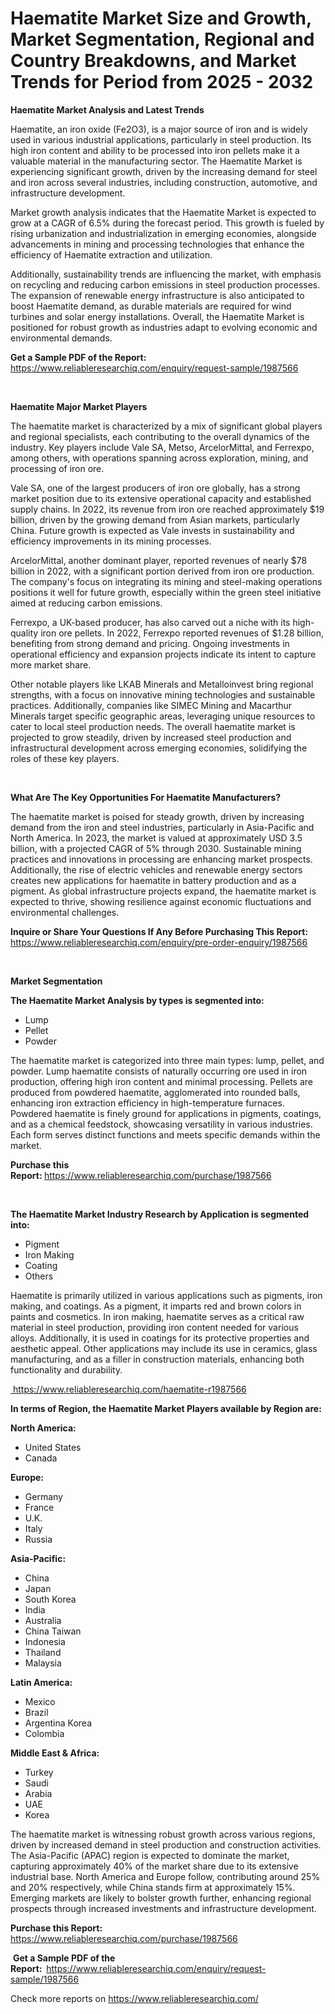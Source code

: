 <p><h1>Haematite Market Size and Growth, Market Segmentation, Regional and Country Breakdowns, and Market Trends for Period from 2025 -  2032</h1></p><p><strong>Haematite Market Analysis and Latest Trends</strong></p>
<p><p>Haematite, an iron oxide (Fe2O3), is a major source of iron and is widely used in various industrial applications, particularly in steel production. Its high iron content and ability to be processed into iron pellets make it a valuable material in the manufacturing sector. The Haematite Market is experiencing significant growth, driven by the increasing demand for steel and iron across several industries, including construction, automotive, and infrastructure development.</p><p>Market growth analysis indicates that the Haematite Market is expected to grow at a CAGR of 6.5% during the forecast period. This growth is fueled by rising urbanization and industrialization in emerging economies, alongside advancements in mining and processing technologies that enhance the efficiency of Haematite extraction and utilization. </p><p>Additionally, sustainability trends are influencing the market, with emphasis on recycling and reducing carbon emissions in steel production processes. The expansion of renewable energy infrastructure is also anticipated to boost Haematite demand, as durable materials are required for wind turbines and solar energy installations. Overall, the Haematite Market is positioned for robust growth as industries adapt to evolving economic and environmental demands.</p></p>
<p><strong>Get a Sample PDF of the Report:&nbsp;</strong> <a href="https://www.reliableresearchiq.com/enquiry/request-sample/1987566?utm_campaign=2125&utm_medium=2&utm_source=Github&utm_content=ia&utm_term=30012025&utm_id=haematite">https://www.reliableresearchiq.com/enquiry/request-sample/1987566</a></p>
<p>&nbsp;</p>
<p><strong>Haematite Major Market Players</strong></p>
<p><p>The haematite market is characterized by a mix of significant global players and regional specialists, each contributing to the overall dynamics of the industry. Key players include Vale SA, Metso, ArcelorMittal, and Ferrexpo, among others, with operations spanning across exploration, mining, and processing of iron ore.</p><p>Vale SA, one of the largest producers of iron ore globally, has a strong market position due to its extensive operational capacity and established supply chains. In 2022, its revenue from iron ore reached approximately $19 billion, driven by the growing demand from Asian markets, particularly China. Future growth is expected as Vale invests in sustainability and efficiency improvements in its mining processes.</p><p>ArcelorMittal, another dominant player, reported revenues of nearly $78 billion in 2022, with a significant portion derived from iron ore production. The company's focus on integrating its mining and steel-making operations positions it well for future growth, especially within the green steel initiative aimed at reducing carbon emissions.</p><p>Ferrexpo, a UK-based producer, has also carved out a niche with its high-quality iron ore pellets. In 2022, Ferrexpo reported revenues of $1.28 billion, benefiting from strong demand and pricing. Ongoing investments in operational efficiency and expansion projects indicate its intent to capture more market share.</p><p>Other notable players like LKAB Minerals and Metalloinvest bring regional strengths, with a focus on innovative mining technologies and sustainable practices. Additionally, companies like SIMEC Mining and Macarthur Minerals target specific geographic areas, leveraging unique resources to cater to local steel production needs. The overall haematite market is projected to grow steadily, driven by increased steel production and infrastructural development across emerging economies, solidifying the roles of these key players.</p></p>
<p>&nbsp;</p>
<p><strong>What Are The Key Opportunities For Haematite Manufacturers?</strong></p>
<p><p>The haematite market is poised for steady growth, driven by increasing demand from the iron and steel industries, particularly in Asia-Pacific and North America. In 2023, the market is valued at approximately USD 3.5 billion, with a projected CAGR of 5% through 2030. Sustainable mining practices and innovations in processing are enhancing market prospects. Additionally, the rise of electric vehicles and renewable energy sectors creates new applications for haematite in battery production and as a pigment. As global infrastructure projects expand, the haematite market is expected to thrive, showing resilience against economic fluctuations and environmental challenges.</p></p>
<p><strong>Inquire or Share Your Questions If Any Before Purchasing This Report:</strong> <a href="https://www.reliableresearchiq.com/enquiry/pre-order-enquiry/1987566?utm_campaign=2125&utm_medium=2&utm_source=Github&utm_content=ia&utm_term=30012025&utm_id=haematite">https://www.reliableresearchiq.com/enquiry/pre-order-enquiry/1987566</a></p>
<p>&nbsp;</p>
<p><strong>Market Segmentation</strong></p>
<p><strong>The Haematite Market Analysis by types is segmented into:</strong></p>
<p><ul><li>Lump</li><li>Pellet</li><li>Powder</li></ul></p>
<p><p>The haematite market is categorized into three main types: lump, pellet, and powder. Lump haematite consists of naturally occurring ore used in iron production, offering high iron content and minimal processing. Pellets are produced from powdered haematite, agglomerated into rounded balls, enhancing iron extraction efficiency in high-temperature furnaces. Powdered haematite is finely ground for applications in pigments, coatings, and as a chemical feedstock, showcasing versatility in various industries. Each form serves distinct functions and meets specific demands within the market.</p></p>
<p><strong>Purchase this Report:&nbsp;</strong><a href="https://www.reliableresearchiq.com/purchase/1987566?utm_campaign=2125&utm_medium=2&utm_source=Github&utm_content=ia&utm_term=30012025&utm_id=haematite">https://www.reliableresearchiq.com/purchase/1987566</a></p>
<p>&nbsp;</p>
<p><strong>The Haematite Market Industry Research by Application is segmented into:</strong></p>
<p><ul><li>Pigment</li><li>Iron Making</li><li>Coating</li><li>Others</li></ul></p>
<p><p>Haematite is primarily utilized in various applications such as pigments, iron making, and coatings. As a pigment, it imparts red and brown colors in paints and cosmetics. In iron making, haematite serves as a critical raw material in steel production, providing iron content needed for various alloys. Additionally, it is used in coatings for its protective properties and aesthetic appeal. Other applications may include its use in ceramics, glass manufacturing, and as a filler in construction materials, enhancing both functionality and durability.</p></p>
<p><a href="https://www.reliableresearchiq.com/haematite-r1987566?utm_campaign=2125&utm_medium=2&utm_source=Github&utm_content=ia&utm_term=30012025&utm_id=haematite">&nbsp;https://www.reliableresearchiq.com/haematite-r1987566</a></p>
<p><strong>In terms of Region, the Haematite Market Players available by Region are:</strong></p>
<p>
    <p> <strong> North America: </strong>
        <ul>
            <li>United States</li>
            <li>Canada</li>
        </ul>
        </p> 
    <p> <strong> Europe: </strong>
        <ul>
            <li>Germany</li>
            <li>France</li>
            <li>U.K.</li>
            <li>Italy</li>
            <li>Russia</li>
        </ul>
        </p> 
    <p> <strong> Asia-Pacific: </strong>
        <ul>
            <li>China</li>
            <li>Japan</li>
            <li>South Korea</li>
            <li>India</li>
            <li>Australia</li>
            <li>China Taiwan</li>
            <li>Indonesia</li>
            <li>Thailand</li>
            <li>Malaysia</li>
        </ul>
        </p> 
    <p> <strong> Latin America: </strong>
        <ul>
            <li>Mexico</li>
            <li>Brazil</li>
            <li>Argentina Korea</li>
            <li>Colombia</li>
        </ul>
        </p> 
    <p> <strong> Middle East & Africa: </strong>
        <ul>
            <li>Turkey</li>
            <li>Saudi</li>
            <li>Arabia</li>
            <li>UAE</li>
            <li>Korea</li>
        </ul>
    </p>
    </p>
<p><p>The haematite market is witnessing robust growth across various regions, driven by increased demand in steel production and construction activities. The Asia-Pacific (APAC) region is expected to dominate the market, capturing approximately 40% of the market share due to its extensive industrial base. North America and Europe follow, contributing around 25% and 20% respectively, while China stands firm at approximately 15%. Emerging markets are likely to bolster growth further, enhancing regional prospects through increased investments and infrastructure development.</p></p>
<p><strong>Purchase this Report: </strong><a href="https://www.reliableresearchiq.com/purchase/1987566?utm_campaign=2125&utm_medium=2&utm_source=Github&utm_content=ia&utm_term=30012025&utm_id=haematite">https://www.reliableresearchiq.com/purchase/1987566</a></p>
<p>&nbsp;<strong>Get a Sample PDF of the Report:&nbsp;&nbsp;</strong><a href="https://www.reliableresearchiq.com/enquiry/request-sample/1987566?utm_campaign=2125&utm_medium=2&utm_source=Github&utm_content=ia&utm_term=30012025&utm_id=haematite">https://www.reliableresearchiq.com/enquiry/request-sample/1987566</a></p>
<p><strong></strong></p>
<p>Check more reports on <a href="https://www.reliableresearchiq.com/?utm_campaign=2125&utm_medium=2&utm_source=Github&utm_content=ia&utm_term=30012025&utm_id=haematite">https://www.reliableresearchiq.com/</a></p>